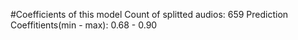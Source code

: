 #Coefficients of this model
Count of splitted audios: 659
Prediction Coeffitients(min - max): 0.68 - 0.90
